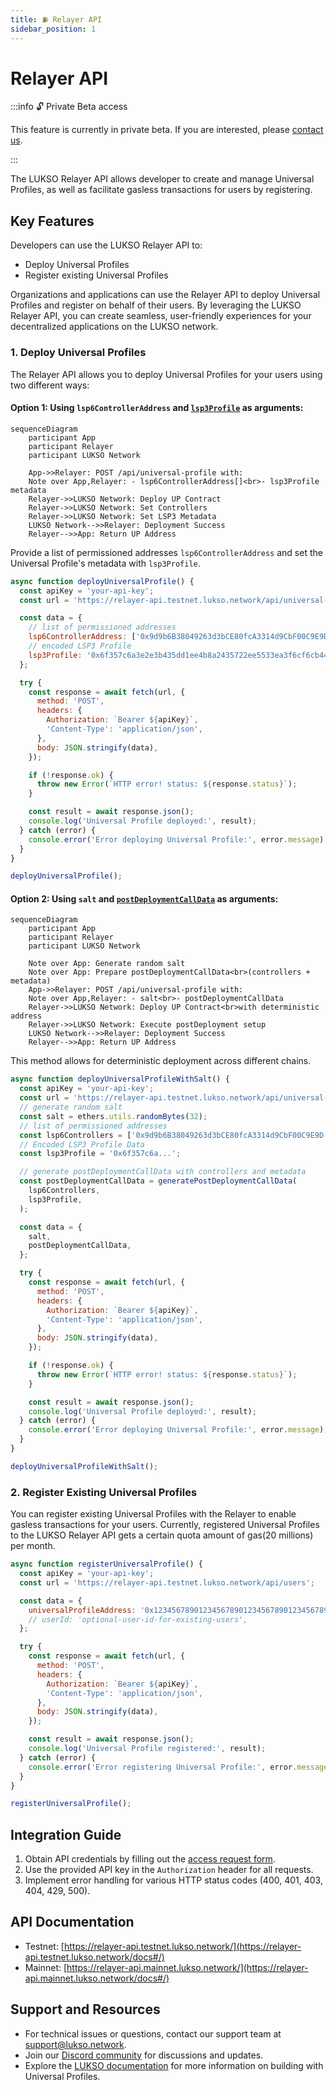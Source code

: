 ```yaml
---
title: ⛽️ Relayer API
sidebar_position: 1
---
```


# Relayer API

:::info 🔓 Private Beta access

This feature is currently in private beta. If you are interested, please [contact us](https://forms.gle/rhWA25m3jjuPNPva9).

:::

The LUKSO Relayer API allows developer to create and manage Universal Profiles, as well as facilitate gasless transactions for users by registering.

## Key Features

Developers can use the LUKSO Relayer API to:

- Deploy Universal Profiles
- Register existing Universal Profiles

Organizations and applications can use the Relayer API to deploy Universal Profiles and register on behalf of their users. By leveraging the LUKSO Relayer API, you can create seamless, user-friendly experiences for your decentralized applications on the LUKSO network.

### 1. Deploy Universal Profiles

The Relayer API allows you to deploy Universal Profiles for your users using two different ways:

#### Option 1: Using `lsp6ControllerAddress` and [`lsp3Profile`](../../learn/universal-profile/metadata/edit-profile#create-a-new-lsp3profile-json-file) as arguments:

```mermaid
sequenceDiagram
    participant App
    participant Relayer
    participant LUKSO Network

    App->>Relayer: POST /api/universal-profile with:
    Note over App,Relayer: - lsp6ControllerAddress[]<br>- lsp3Profile metadata
    Relayer->>LUKSO Network: Deploy UP Contract
    Relayer->>LUKSO Network: Set Controllers
    Relayer->>LUKSO Network: Set LSP3 Metadata
    LUKSO Network-->>Relayer: Deployment Success
    Relayer-->>App: Return UP Address
```

Provide a list of permissioned addresses `lsp6ControllerAddress` and set the Universal Profile's metadata with `lsp3Profile`.

```javascript
async function deployUniversalProfile() {
  const apiKey = 'your-api-key';
  const url = 'https://relayer-api.testnet.lukso.network/api/universal-profile';

  const data = {
    // list of permissioned addresses
    lsp6ControllerAddress: ['0x9d9b6B38049263d3bCE80fcA3314d9CbF00C9E9D'],
    // encoded LSP3 Profile
    lsp3Profile: '0x6f357c6a3e2e3b435dd1ee4b8a2435722ee5533ea3f6cf6cb44c7f...',
  };

  try {
    const response = await fetch(url, {
      method: 'POST',
      headers: {
        Authorization: `Bearer ${apiKey}`,
        'Content-Type': 'application/json',
      },
      body: JSON.stringify(data),
    });

    if (!response.ok) {
      throw new Error(`HTTP error! status: ${response.status}`);
    }

    const result = await response.json();
    console.log('Universal Profile deployed:', result);
  } catch (error) {
    console.error('Error deploying Universal Profile:', error.message);
  }
}

deployUniversalProfile();
```

#### Option 2: Using `salt` and [`postDeploymentCallData`](../../learn/universal-profile/advanced-guides/deploy-up-with-lsp23#create-the-universal-profile-initialization-calldata) as arguments:

```mermaid
sequenceDiagram
    participant App
    participant Relayer
    participant LUKSO Network

    Note over App: Generate random salt
    Note over App: Prepare postDeploymentCallData<br>(controllers + metadata)
    App->>Relayer: POST /api/universal-profile with:
    Note over App,Relayer: - salt<br>- postDeploymentCallData
    Relayer->>LUKSO Network: Deploy UP Contract<br>with deterministic address
    Relayer->>LUKSO Network: Execute postDeployment setup
    LUKSO Network-->>Relayer: Deployment Success
    Relayer-->>App: Return UP Address
```

This method allows for deterministic deployment across different chains.

```javascript
async function deployUniversalProfileWithSalt() {
  const apiKey = 'your-api-key';
  const url = 'https://relayer-api.testnet.lukso.network/api/universal-profile';
  // generate random salt
  const salt = ethers.utils.randomBytes(32);
  // list of permissioned addresses
  const lsp6Controllers = ['0x9d9b6B38049263d3bCE80fcA3314d9CbF00C9E9D'];
  // Encoded LSP3 Profile Data
  const lsp3Profile = '0x6f357c6a...';

  // generate postDeploymentCallData with controllers and metadata
  const postDeploymentCallData = generatePostDeploymentCallData(
    lsp6Controllers,
    lsp3Profile,
  );

  const data = {
    salt,
    postDeploymentCallData,
  };

  try {
    const response = await fetch(url, {
      method: 'POST',
      headers: {
        Authorization: `Bearer ${apiKey}`,
        'Content-Type': 'application/json',
      },
      body: JSON.stringify(data),
    });

    if (!response.ok) {
      throw new Error(`HTTP error! status: ${response.status}`);
    }

    const result = await response.json();
    console.log('Universal Profile deployed:', result);
  } catch (error) {
    console.error('Error deploying Universal Profile:', error.message);
  }
}

deployUniversalProfileWithSalt();
```

### 2. Register Existing Universal Profiles

You can register existing Universal Profiles with the Relayer to enable gasless transactions for your users. Currently, registered Universal Profiles to the LUKSO Relayer API gets a certain quota amount of gas(20 millions) per month.

```javascript
async function registerUniversalProfile() {
  const apiKey = 'your-api-key';
  const url = 'https://relayer-api.testnet.lukso.network/api/users';

  const data = {
    universalProfileAddress: '0x1234567890123456789012345678901234567890',
    // userId: 'optional-user-id-for-existing-users',
  };

  try {
    const response = await fetch(url, {
      method: 'POST',
      headers: {
        Authorization: `Bearer ${apiKey}`,
        'Content-Type': 'application/json',
      },
      body: JSON.stringify(data),
    });

    const result = await response.json();
    console.log('Universal Profile registered:', result);
  } catch (error) {
    console.error('Error registering Universal Profile:', error.message);
  }
}

registerUniversalProfile();
```

## Integration Guide

1. Obtain API credentials by filling out the [access request form](https://forms.gle/rhWA25m3jjuPNPva9).
2. Use the provided API key in the `Authorization` header for all requests.
3. Implement error handling for various HTTP status codes (400, 401, 403, 404, 429, 500).

## API Documentation

- Testnet: [https://relayer-api.testnet.lukso.network/](https://relayer-api.testnet.lukso.network/docs#/)
- Mainnet: [https://relayer-api.mainnet.lukso.network/](https://relayer-api.mainnet.lukso.network/docs#/)

## Support and Resources

- For technical issues or questions, contact our support team at [support@lukso.network](mailto:support@lukso.network).
- Join our [Discord community](https://discord.com/invite/lukso) for discussions and updates.
- Explore the [LUKSO documentation](https://docs.lukso.tech/) for more information on building with Universal Profiles.
